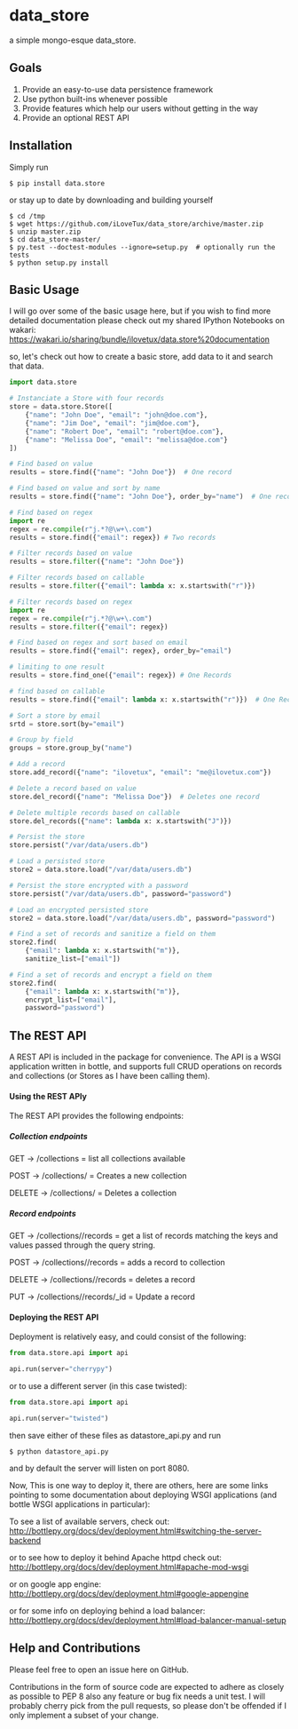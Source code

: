 # data_store

a simple mongo-esque data_store.

## Goals

1. Provide an easy-to-use data persistence framework
2. Use python built-ins whenever possible
3. Provide features which help our users without getting in the way
4. Provide an optional REST API 

## Installation

Simply run

    $ pip install data.store

or stay up to date by downloading and building yourself

    $ cd /tmp
    $ wget https://github.com/iLoveTux/data_store/archive/master.zip
    $ unzip master.zip
    $ cd data_store-master/
    $ py.test --doctest-modules --ignore=setup.py  # optionally run the tests
    $ python setup.py install

## Basic Usage

I will go over some of the basic usage here, but if you wish to find more 
detailed documentation please check out my shared IPython Notebooks on 
wakari: https://wakari.io/sharing/bundle/ilovetux/data.store%20documentation

so, let's check out how to create a basic store, add data to it and 
search that data.

```python
import data.store

# Instanciate a Store with four records
store = data.store.Store([
    {"name": "John Doe", "email": "john@doe.com"},
    {"name": "Jim Doe", "email": "jim@doe.com"},
    {"name": "Robert Doe", "email": "robert@doe.com"},
    {"name": "Melissa Doe", "email": "melissa@doe.com"}
])

# Find based on value
results = store.find({"name": "John Doe"})  # One record

# Find based on value and sort by name
results = store.find({"name": "John Doe"}, order_by="name")  # One record

# Find based on regex
import re
regex = re.compile(r"j.*?@\w+\.com")
results = store.find({"email": regex}) # Two records

# Filter records based on value
results = store.filter({"name": "John Doe"})

# Filter records based on callable
results = store.filter({"email": lambda x: x.startswith("r")})

# Filter records based on regex
import re
regex = re.compile(r"j.*?@\w+\.com")
results = store.filter({"email": regex})

# Find based on regex and sort based on email
results = store.find({"email": regex}, order_by="email")

# limiting to one result
results = store.find_one({"email": regex}) # One Records

# find based on callable
results = store.find({"email": lambda x: x.startswith("r")})  # One Record

# Sort a store by email
srtd = store.sort(by="email")

# Group by field
groups = store.group_by("name")

# Add a record
store.add_record({"name": "ilovetux", "email": "me@ilovetux.com"})

# Delete a record based on value
store.del_record({"name": "Melissa Doe"})  # Deletes one record

# Delete multiple records based on callable
store.del_records({"name": lambda x: x.startswith("J")})

# Persist the store
store.persist("/var/data/users.db")

# Load a persisted store
store2 = data.store.load("/var/data/users.db")

# Persist the store encrypted with a password
store.persist("/var/data/users.db", password="password")

# Load an encrypted persisted store
store2 = data.store.load("/var/data/users.db", password="password")

# Find a set of records and sanitize a field on them
store2.find(
    {"email": lambda x: x.startswith("m")},
    sanitize_list=["email"])

# Find a set of records and encrypt a field on them
store2.find(
    {"email": lambda x: x.startswith("m")},
    encrypt_list=["email"],
    password="password")

```

## The REST API

A REST API is included in the package for convenience. The
API is a WSGI application written in bottle, and supports
full CRUD operations on records and collections (or Stores
as I have been calling them).

#### Using the REST APIy

The REST API provides the following endpoints:

##### Collection endpoints

GET    -> /collections              = list all collections available

POST   -> /collections/<collection> = Creates a new collection

DELETE -> /collections/<collection> = Deletes a collection

##### Record endpoints

GET    -> /collections/<collection>/records = get a list of records
       matching the keys and values passed through the query string.

POST   -> /collections/<collection>/records = adds a record to collection

DELETE -> /collections/<collection>/records = deletes a record

PUT    -> /collections/<collection>/records/_id = Update a record

#### Deploying the REST API
Deployment is relatively easy, and could consist of the
following:

```python
from data.store.api import api

api.run(server="cherrypy")
```

or to use a different server (in this case twisted):

```python
from data.store.api import api

api.run(server="twisted")
```

then save either of these files as datastore_api.py
and run

    $ python datastore_api.py

and by default the server will listen on port 8080.

Now, This is one way to deploy it, there are others,
here are some links pointing to some documentation
about deploying WSGI applications (and bottle WSGI
applications in particular):

To see a list of available servers, check out:
http://bottlepy.org/docs/dev/deployment.html#switching-the-server-backend

or to see how to deploy it behind Apache httpd check out:
http://bottlepy.org/docs/dev/deployment.html#apache-mod-wsgi

or on google app engine:
http://bottlepy.org/docs/dev/deployment.html#google-appengine

or for some info on deploying behind a load balancer:
http://bottlepy.org/docs/dev/deployment.html#load-balancer-manual-setup

## Help and Contributions

Please feel free to open an issue here on GitHub.

Contributions in the form of source code are expected to adhere as closely as
possible to PEP 8 also any feature or bug fix needs a unit test. I will 
probably cherry pick from the pull requests, so please don't be offended
if I only implement a subset of your change.
